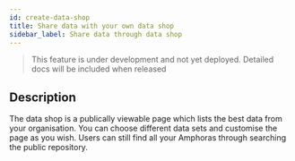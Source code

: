 ```yaml
---
id: create-data-shop
title: Share data with your own data shop
sidebar_label: Share data through data shop
---
```


> This feature is under development and not yet deployed. Detailed docs will be included when released

## Description
The data shop is a publically viewable page which lists the best data from your organisation. You can choose different data sets and customise the page as you wish. Users can still find all your Amphoras through searching the public repository.